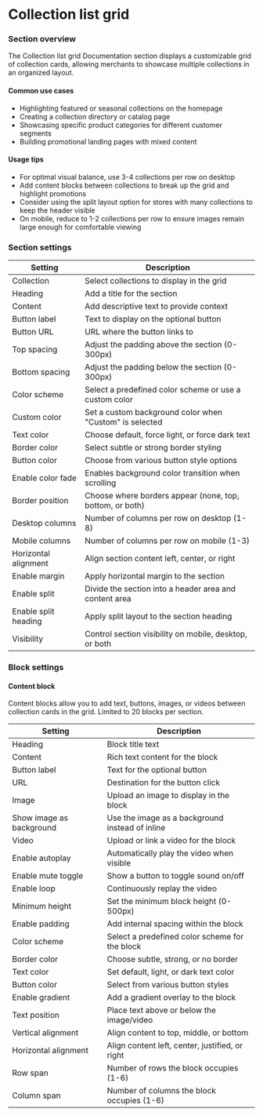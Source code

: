 # Collection list grid

### Section overview

The Collection list grid Documentation section displays a customizable grid of collection cards, allowing merchants to showcase multiple collections in an organized layout.

#### Common use cases

* Highlighting featured or seasonal collections on the homepage
* Creating a collection directory or catalog page
* Showcasing specific product categories for different customer segments
* Building promotional landing pages with mixed content

#### Usage tips

* For optimal visual balance, use 3-4 collections per row on desktop
* Add content blocks between collections to break up the grid and highlight promotions
* Consider using the split layout option for stores with many collections to keep the header visible
* On mobile, reduce to 1-2 collections per row to ensure images remain large enough for comfortable viewing

### Section settings

| Setting              | Description                                              |
| -------------------- | -------------------------------------------------------- |
| Collection           | Select collections to display in the grid                |
| Heading              | Add a title for the section                              |
| Content              | Add descriptive text to provide context                  |
| Button label         | Text to display on the optional button                   |
| Button URL           | URL where the button links to                            |
| Top spacing          | Adjust the padding above the section (0-300px)           |
| Bottom spacing       | Adjust the padding below the section (0-300px)           |
| Color scheme         | Select a predefined color scheme or use a custom color   |
| Custom color         | Set a custom background color when "Custom" is selected  |
| Text color           | Choose default, force light, or force dark text          |
| Border color         | Select subtle or strong border styling                   |
| Button color         | Choose from various button style options                 |
| Enable color fade    | Enables background color transition when scrolling       |
| Border position      | Choose where borders appear (none, top, bottom, or both) |
| Desktop columns      | Number of columns per row on desktop (1-8)               |
| Mobile columns       | Number of columns per row on mobile (1-3)                |
| Horizontal alignment | Align section content left, center, or right             |
| Enable margin        | Apply horizontal margin to the section                   |
| Enable split         | Divide the section into a header area and content area   |
| Enable split heading | Apply split layout to the section heading                |
| Visibility           | Control section visibility on mobile, desktop, or both   |

### Block settings

#### Content block

Content blocks allow you to add text, buttons, images, or videos between collection cards in the grid. Limited to 20 blocks per section.

| Setting                  | Description                                     |
| ------------------------ | ----------------------------------------------- |
| Heading                  | Block title text                                |
| Content                  | Rich text content for the block                 |
| Button label             | Text for the optional button                    |
| URL                      | Destination for the button click                |
| Image                    | Upload an image to display in the block         |
| Show image as background | Use the image as a background instead of inline |
| Video                    | Upload or link a video for the block            |
| Enable autoplay          | Automatically play the video when visible       |
| Enable mute toggle       | Show a button to toggle sound on/off            |
| Enable loop              | Continuously replay the video                   |
| Minimum height           | Set the minimum block height (0-500px)          |
| Enable padding           | Add internal spacing within the block           |
| Color scheme             | Select a predefined color scheme for the block  |
| Border color             | Choose subtle, strong, or no border             |
| Text color               | Set default, light, or dark text color          |
| Button color             | Select from various button styles               |
| Enable gradient          | Add a gradient overlay to the block             |
| Text position            | Place text above or below the image/video       |
| Vertical alignment       | Align content to top, middle, or bottom         |
| Horizontal alignment     | Align content left, center, justified, or right |
| Row span                 | Number of rows the block occupies (1-6)         |
| Column span              | Number of columns the block occupies (1-6)      |
